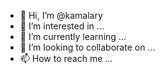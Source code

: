 - 👋 Hi, I’m @kamalary
- 👀 I’m interested in ...
- 🌱 I’m currently learning ...
- 💞️ I’m looking to collaborate on ...
- 📫 How to reach me ...

<!---
kamalary/kamalary is a ✨ special ✨ repository because its `README.md` (this file) appears on your GitHub profile.
You can click the Preview link to take a look at your changes.
--->
